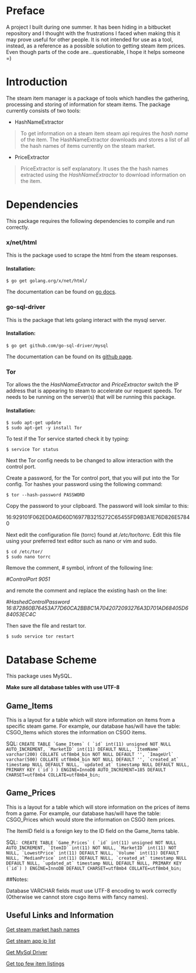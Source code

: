 # Preface
A project I built during one summer. It has been hiding in a bitbucket repository and I thought with the frustrations I faced when making this it may prove useful for other people. It is not intended for use as a tool, instead, as a reference as a possible solution to getting steam item prices. Even though parts of the code are...questionable, I hope it helps someone =)

# Introduction
The steam item manager is a package of tools which handles the gathering, processing and storing of information for steam items. The package currently consists of two tools:

* HashNameExtractor

>To get information on a steam item steam api requires the *hash name* of the item. The HashNameExtractor downloads and stores a list of all the hash names of items currently on the steam market.

* PriceExtractor

>PriceExtractor is self explanatory. It uses the the hash names extracted using the *HashNameExtractor* to download information on the item.

# Dependencies
This package requires the following dependencies to compile and run correctly.

### x/net/html
This is the package used to scrape the html from the steam responses.

#### Installation:
    $ go get golang.org/x/net/html/

The documentation can be found on [go docs](https://godoc.org/golang.org/x/net/html).

### go-sql-driver
This is the package that lets golang interact with the mysql server.

#### Installation:

    $ go get github.com/go-sql-driver/mysql

The documentation can be found on its [github page](https://github.com/go-sql-driver/mysql).

### Tor
Tor allows the the *HashNameExtractor* and *PriceExtractor* switch the IP address that is appearing to steam to accelerate our request speeds. Tor needs to be running on the server(s) that will be running this package.

#### Installation:
    $ sudo apt-get update
    $ sudo apt-get -y install Tor

To test if the Tor service started check it by typing:

    $ service Tor status

Next the Tor config needs to be changed to allow interaction with the control port.

Create a password, for the Tor control port, that you will put into the Tor config. Tor hashes your password using the following command:

    $ tor --hash-password PASSWORD

Copy the password to your clipboard. The password will look similar to this:

16:929101F062ED0A6D60D16977B3215272C65455FD9B3A1E76D826E57840

Next edit the configuration file (torrc) found at */etc/tor/torrc*. Edit this file using your preferred text editor such as nano or vim and sudo.

    $ cd /etc/tor/
    $ sudo nano torrc

Remove the comment, # symbol, infront of the following line:

*#ControlPort 9051*

and remote the comment and replace the existing hash on the line:

*#HashedControlPassword 16:872860B76453A77D60CA2BB8C1A7042072093276A3D701AD68405D684053EC4C*

Then save the file and restart tor.

    $ sudo service tor restart

# Database Scheme
This package uses MySQL.

**Make sure all database tables with use UTF-8**

## Game_Items

This is a layout for a table which will store information on items from a specific steam game. For example, our database has/will have the table: CSGO_Items which stores the information on CSGO items.

SQL: ``
CREATE TABLE `Game_Items` (
  `id` int(11) unsigned NOT NULL AUTO_INCREMENT,
  `MarketID` int(11) DEFAULT NULL,
  `ItemName` varchar(200) COLLATE utf8mb4_bin NOT NULL DEFAULT '',
  `ImageUrl` varchar(500) COLLATE utf8mb4_bin NOT NULL DEFAULT '',
  `created_at` timestamp NULL DEFAULT NULL,
  `updated_at` timestamp NULL DEFAULT NULL,
  PRIMARY KEY (`id`)
) ENGINE=InnoDB AUTO_INCREMENT=185 DEFAULT CHARSET=utf8mb4 COLLATE=utf8mb4_bin;
``

## Game_Prices

This is a layout for a table which will store information on the prices of items from a game. For example, our database has/will have the table: CSGO_Prices which would store the information on CSGO item prices.

The ItemID field is a foreign key to the ID field on the Game_Items table.

SQL: ``
CREATE TABLE `Game_Prices` (
  `id` int(11) unsigned NOT NULL AUTO_INCREMENT,
  `ItemID` int(11) NOT NULL,
  `MarketID` int(11) NOT NULL,
  `LowestPrice` int(11) DEFAULT NULL,
  `Volume` int(11) DEFAULT NULL,
  `MedianPrice` int(11) DEFAULT NULL,
  `created_at` timestamp NULL DEFAULT NULL,
  `updated_at` timestamp NULL DEFAULT NULL,
  PRIMARY KEY (`id`)
) ENGINE=InnoDB DEFAULT CHARSET=utf8mb4 COLLATE=utf8mb4_bin;``


##Notes:

Database VARCHAR fields must use UTF-8 encoding to work correctly (Otherwise we cannot store csgo items with fancy names).

## Useful Links and Information

[Get steam market hash names](https://www.reddit.com/r/SteamBot/comments/2v05by/identifying_every_item_on_the_market/)

[Get steam app ip list](http://api.steampowered.com/ISteamApps/GetAppList/v0001)

[Get MySql Driver](https://github.com/go-sql-driver/mysql)

[Get top few item listings](https://stackoverflow.com/questions/26513891/get-steam-item-prices)
